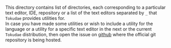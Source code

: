 This directory contains list of directories, each corresponding
to a particular text editor, IDE, repository or a list of the text editors
separated by `_` that `Tokudae` provides utilities for.
<br>
In case you have made some utilities or wish to include a utility for the
language or a utility for a specific text editor in the next or the current
`Tokudae` distribution, then open the issue on
[github](https://github.com/b-jure/Tokudae) where the official git repository
is being hosted.
